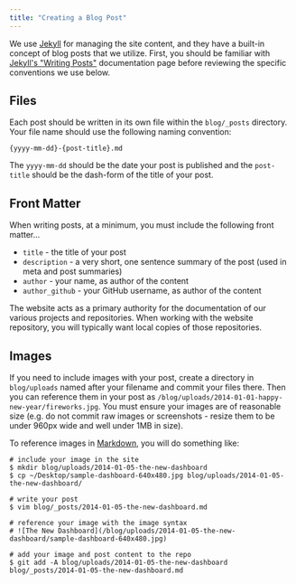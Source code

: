 ```yaml
---
title: "Creating a Blog Post"
---
```


We use [Jekyll](http://jekyllrb.com/) for managing the site content, and they have a built-in concept of blog posts that
we utilize. First, you should be familiar with [Jekyll's "Writing Posts"](http://jekyllrb.com/docs/posts/) documentation
page before reviewing the specific conventions we use below.


## Files

Each post should be written in its own file within the `blog/_posts` directory. Your file name should use the following
naming convention:

    {yyyy-mm-dd}-{post-title}.md

The `yyyy-mm-dd` should be the date your post is published and the `post-title` should be the dash-form of the title of
your post.


## Front Matter

When writing posts, at a minimum, you must include the following front matter...

 * `title` - the title of your post
 * `description` - a very short, one sentence summary of the post (used in meta and post summaries)
 * `author` - your name, as author of the content
 * `author_github` - your GitHub username, as author of the content

The website acts as a primary authority for the documentation of our various projects and repositories. When working
with the website repository, you will typically want local copies of those repositories.


## Images

If you need to include images with your post, create a directory in `blog/uploads` named after your filename and commit
your files there. Then you can reference them in your post as `/blog/uploads/2014-01-01-happy-new-year/fireworks.jpg`.
You must ensure your images are of reasonable size (e.g. do not commit raw images or screenshots - resize them to be
under 960px wide and well under 1MB in size).

To reference images in [Markdown](http://daringfireball.net/projects/markdown/), you will do something like:

    # include your image in the site
    $ mkdir blog/uploads/2014-01-05-the-new-dashboard
    $ cp ~/Desktop/sample-dashboard-640x480.jpg blog/uploads/2014-01-05-the-new-dashboard/
    
    # write your post
    $ vim blog/_posts/2014-01-05-the-new-dashboard.md
    
    # reference your image with the image syntax
    # ![The New Dashboard](/blog/uploads/2014-01-05-the-new-dashboard/sample-dashboard-640x480.jpg)
    
    # add your image and post content to the repo
    $ git add -A blog/uploads/2014-01-05-the-new-dashboard blog/_posts/2014-01-05-the-new-dashboard.md
